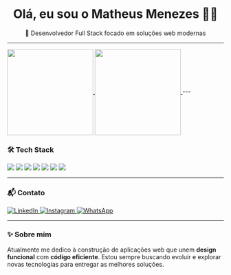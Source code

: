 <h1 align="center">Olá, eu sou o Matheus Menezes 👨‍💻</h1>

<p align="center">🚀 Desenvolvedor Full Stack focado em soluções web modernas</p>

---

<a href="https://github.com/Matheus440/github-readme-stats">
  <img height=200 align="center" src="https://github-readme-stats.vercel.app/api?username=Matheus440" />
</a>
<a href="https://github.com/Matheus440/convoychat">
  <img height=200 align="center" src="https://github-readme-stats.vercel.app/api/top-langs?username=Matheus440&layout=compact&langs_count=8&card_width=320" />
</a>
---


### 🛠️ Tech Stack

<p>
  <img src="https://img.shields.io/badge/HTML5-E34F26?style=for-the-badge&logo=html5&logoColor=fff" />
  <img src="https://img.shields.io/badge/CSS3-1572B6?style=for-the-badge&logo=css3&logoColor=fff" />
  <img src="https://img.shields.io/badge/JavaScript-F7DF1E?style=for-the-badge&logo=javascript&logoColor=000" />
  <img src="https://img.shields.io/badge/React.js-61DAFB?style=for-the-badge&logo=react&logoColor=000" />
  <img src="https://img.shields.io/badge/Node.js-339933?style=for-the-badge&logo=nodedotjs&logoColor=fff" />
  <img src="https://img.shields.io/badge/TypeScript-007ACC?style=for-the-badge&logo=typescript&logoColor=fff" />
  <img src="https://img.shields.io/badge/MySQL-4479A1?style=for-the-badge&logo=mysql&logoColor=fff" />
</p>

---

### 📬 Contato

<p>
  <a href="https://www.linkedin.com/in/matheus-menezes-543212158">
    <img src="https://img.shields.io/badge/LinkedIn-0A66C2?style=for-the-badge&logo=linkedin&logoColor=white" alt="LinkedIn" />
  </a>
  <a href="https://www.instagram.com/matheus_menezesss/">
    <img src="https://img.shields.io/badge/Instagram-E4405F?style=for-the-badge&logo=instagram&logoColor=white" alt="Instagram" />
  </a>
  <a href="https://wa.me/5521995771269">
    <img src="https://img.shields.io/badge/WhatsApp-25D366?style=for-the-badge&logo=whatsapp&logoColor=white" alt="WhatsApp" />
  </a>
</p>


---

### ✨ Sobre mim

Atualmente me dedico à construção de aplicações web que unem **design funcional** com **código eficiente**. Estou sempre buscando evoluir e explorar novas tecnologias para entregar as melhores soluções.

